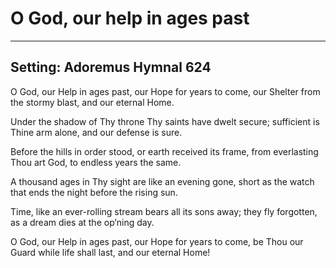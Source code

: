 # O God, our help in ages past

***

## Setting: Adoremus Hymnal 624

O God, our Help in ages past,
our Hope for years to come,
our Shelter from the stormy blast,
and our eternal Home.

Under the shadow of Thy throne
Thy saints have dwelt secure;
sufficient is Thine arm alone,
and our defense is sure.

Before the hills in order stood,
or earth received its frame,
from everlasting Thou art God,
to endless years the same.

A thousand ages in Thy sight
are like an evening gone,
short as the watch that ends the night
before the rising sun.

Time, like an ever-rolling stream
bears all its sons away;
they fly forgotten, as a dream
dies at the op’ning day.

O God, our Help in ages past,
our Hope for years to come,
be Thou our Guard while life shall last,
and our eternal Home!